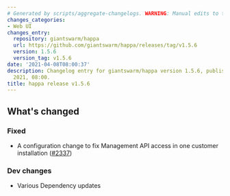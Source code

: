 ```yaml
---
# Generated by scripts/aggregate-changelogs. WARNING: Manual edits to this files will be overwritten.
changes_categories:
- Web UI
changes_entry:
  repository: giantswarm/happa
  url: https://github.com/giantswarm/happa/releases/tag/v1.5.6
  version: 1.5.6
  version_tag: v1.5.6
date: '2021-04-08T08:00:37'
description: Changelog entry for giantswarm/happa version 1.5.6, published on 08 April
  2021, 08:00.
title: happa release v1.5.6
---
```


## What's changed

### Fixed

- A configuration change to fix Management API access in one customer installation ([#2337](https://github.com/giantswarm/happa/pull/2337))

### Dev changes

- Various Dependency updates
